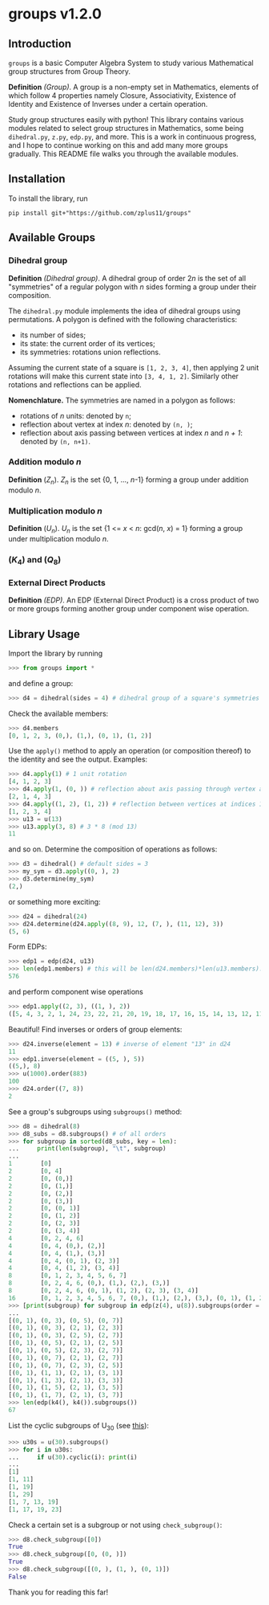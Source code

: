 
# groups v1.2.0

## Introduction

`groups` is a basic Computer Algebra System to study various Mathematical group structures from Group Theory.

**Definition** *(Group)*. A group is a non-empty set in Mathematics, elements of which follow 4 properties namely Closure, Associativity, Existence of Identity and Existence of Inverses under a certain operation.

Study group structures easily with python! This library contains various modules related to select group structures in Mathematics, some being `dihedral.py`, `z.py`, `edp.py`, and more. This is a work in continuous progress, and I hope to continue working on this and add many more groups gradually. This README file walks you through the available modules.

## Installation
To install the library, run

```
pip install git+"https://github.com/zplus11/groups"
```

## Available Groups

### Dihedral group

**Definition** *(Dihedral group)*. A dihedral group of order 2*n* is the set of all "symmetries" of a regular polygon with *n* sides forming a group under their composition.

The `dihedral.py` module implements the idea of dihedral groups using permutations. A polygon is defined with the following characteristics:
- its number of sides;
- its state: the current order of its vertices;
- its symmetries: rotations union reflections.

Assuming the current state of a square is `[1, 2, 3, 4]`, then applying 2 unit rotations will make this current state into `[3, 4, 1, 2]`. Similarly other rotations and reflections can be applied.

**Nomenchlature.** The symmetries are named in a polygon as follows:
- rotations of *n* units: denoted by `n`;
- reflection about vertex at index *n*: denoted by `(n, )`;
- reflection about axis passing between vertices at index *n* and *n + 1*: denoted by `(n, n+1)`.

### Addition modulo *n*

**Definition** (*Z*<sub><i>n</i></sub>). *Z*<sub><i>n</i></sub> is the set {0, 1, ..., *n*-1} forming a group under addition modulo *n*.

### Multiplication modulo *n*

**Definition** (*U*<sub><i>n</i></sub>). *U*<sub><i>n</i></sub> is the set {1 <= *x* < *n*: gcd(*n*, *x*) = 1} forming a group under multiplication modulo *n*.

### (*K*<sub>4</sub>) and (*Q*<sub>8</sub>)

### External Direct Products

**Definition** *(EDP)*. An EDP (External Direct Product) is a cross product of two or more groups forming another group under component wise operation.


## Library Usage

Import the library by running

```python
>>> from groups import *
```

and define a group:

```python
>>> d4 = dihedral(sides = 4) # dihedral group of a square's symmetries
```

Check the available members:

```python
>>> d4.members
[0, 1, 2, 3, (0,), (1,), (0, 1), (1, 2)]
```

Use the `apply()` method to apply an operation (or composition thereof) to the identity and see the output. Examples:

```python
>>> d4.apply(1) # 1 unit rotation
[4, 1, 2, 3]
>>> d4.apply(1, (0, )) # reflection about axis passing through vertex at 0 index, then a unit rotation
[2, 1, 4, 3]
>>> d4.apply((1, 2), (1, 2)) # reflection between vertices at indices 1 and 2, applied twice. |(1, 2)| = 2
[1, 2, 3, 4]
>>> u13 = u(13)
>>> u13.apply(3, 8) # 3 * 8 (mod 13)
11
```

and so on. Determine the composition of operations as follows:

```python
>>> d3 = dihedral() # default sides = 3
>>> my_sym = d3.apply((0, ), 2)
>>> d3.determine(my_sym)
(2,)
```

or something more exciting:

```python
>>> d24 = dihedral(24)
>>> d24.determine(d24.apply((8, 9), 12, (7, ), (11, 12), 3))
(5, 6)
```

Form EDPs:

```python
>>> edp1 = edp(d24, u13)
>>> len(edp1.members) # this will be len(d24.members)*len(u13.members).
576
```

and perform component wise operations

```python
>>> edp1.apply((2, 3), ((1, ), 2))
([5, 4, 3, 2, 1, 24, 23, 22, 21, 20, 19, 18, 17, 16, 15, 14, 13, 12, 11, 10, 9, 8, 7, 6], 6)
```

Beautiful! Find inverses or orders of group elements:

```python
>>> d24.inverse(element = 13) # inverse of element "13" in d24
11
>>> edp1.inverse(element = ((5, ), 5))
((5,), 8)
>>> u(1000).order(883)
100
>>> d24.order((7, 8))
2
```

See a group's subgroups using `subgroups()` method:

```python
>>> d8 = dihedral(8)
>>> d8_subs = d8.subgroups() # of all orders
>>> for subgroup in sorted(d8_subs, key = len):
...     print(len(subgroup), "\t", subgroup)
...
1        [0]
2        [0, 4]
2        [0, (0,)]
2        [0, (1,)]
2        [0, (2,)]
2        [0, (3,)]
2        [0, (0, 1)]
2        [0, (1, 2)]
2        [0, (2, 3)]
2        [0, (3, 4)]
4        [0, 2, 4, 6]
4        [0, 4, (0,), (2,)]
4        [0, 4, (1,), (3,)]
4        [0, 4, (0, 1), (2, 3)]
4        [0, 4, (1, 2), (3, 4)]
8        [0, 1, 2, 3, 4, 5, 6, 7]
8        [0, 2, 4, 6, (0,), (1,), (2,), (3,)]
8        [0, 2, 4, 6, (0, 1), (1, 2), (2, 3), (3, 4)]
16       [0, 1, 2, 3, 4, 5, 6, 7, (0,), (1,), (2,), (3,), (0, 1), (1, 2), (2, 3), (3, 4)]
>>> [print(subgroup) for subgroup in edp(z(4), u(8)).subgroups(order = 4)]
...
[(0, 1), (0, 3), (0, 5), (0, 7)]
[(0, 1), (0, 3), (2, 1), (2, 3)]
[(0, 1), (0, 3), (2, 5), (2, 7)]
[(0, 1), (0, 5), (2, 1), (2, 5)]
[(0, 1), (0, 5), (2, 3), (2, 7)]
[(0, 1), (0, 7), (2, 1), (2, 7)]
[(0, 1), (0, 7), (2, 3), (2, 5)]
[(0, 1), (1, 1), (2, 1), (3, 1)]
[(0, 1), (1, 3), (2, 1), (3, 3)]
[(0, 1), (1, 5), (2, 1), (3, 5)]
[(0, 1), (1, 7), (2, 1), (3, 7)]
>>> len(edp(k4(), k4()).subgroups())
67
```

List the cyclic subgroups of U<sub>30</sub> (see [this](https://math.stackexchange.com/questions/3390079/systematically-list-the-cyclic-subgroups-of-u30)):

```python
>>> u30s = u(30).subgroups()
>>> for i in u30s:
...     if u(30).cyclic(i): print(i)
...
[1]
[1, 11]
[1, 19]
[1, 29]
[1, 7, 13, 19]
[1, 17, 19, 23]
```

Check a certain set is a subgroup or not using `check_subgroup()`:

```python
>>> d8.check_subgroup([0])
True
>>> d8.check_subgroup([0, (0, )])
True
>>> d8.check_subgroup([(0, ), (1, ), (0, 1)])
False
```

Thank you for reading this far!